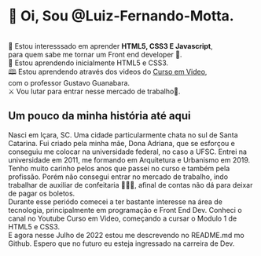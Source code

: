 <h1 align=center>
<h1>👋 Oi, Sou @Luiz-Fernando-Motta.</h1><br>
👀 Estou interesssado em aprender <b>HTML5, CSS3 E Javascript</b>,<br>para quem sabe me tornar um Front end developer 🙏.<br>
🌱 Estou aprendendo inicialmente HTML5 e CSS3.<br>
🕮 Estou aprendendo através dos videos do <a href="https://www.youtube.com/c/CursoemV%C3%ADdeo">Curso em Video</a>,<br> com o professor Gustavo Guanabara.<br>
⚔️ Vou lutar para entrar nesse mercado de trabalho💪.<br>
<h2 align=center>
<h2>Um pouco da minha história até aqui</h2>
Nasci em Içara, SC. Uma cidade particularmente chata no sul de Santa Catarina. Fui criado pela minha mãe, Dona Adriana, que se esforçou e conseguiu me colocar na
universidade federal, no caso a UFSC. Entrei na universidade em 2011, me formando em Arquitetura e Urbanismo em 2019. Tenho muito carinho pelos anos que passei
no curso e também pela profissão. Porém não consegui entrar no mercado de trabalho, indo trabalhar de auxiliar de confeitaria 🤷🏽‍♂️, afinal de contas não dá para
deixar de pagar os boletos.<br>
Durante esse periódo comecei a ter bastante interesse na área de tecnologia, principalmente em programação e Front End Dev. Conheci o canal no Youtube Curso em
Video, começando a cursar o Modulo 1 de HTML5 e CSS3.<br>
E agora nesse Julho de 2022 estou me descrevendo no README.md mo Github. Espero que no futuro eu esteja ingressado na carreira de Dev.</center>

<!---
Luiz-Fernando-Motta/Luiz-Fernando-Motta is a ✨ special ✨ repository because its `README.md` (this file) appears on your GitHub profile.
You can click the Preview link to take a look at your changes.
--->

